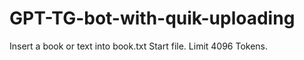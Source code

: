 # GPT-TG-bot-with-quik-uploading
Insert a book or text into book.txt
Start file. Limit 4096 Tokens.
